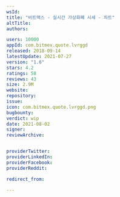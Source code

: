 ```yaml
---
wsId: 
title: "비트맥스 - 실시간 가상화폐 시세 - 차트"
altTitle: 
authors:

users: 10000
appId: com.bitmex.quote.lvrggd
released: 2018-09-14
latestUpdate: 2021-07-27
version: "1.6"
stars: 4.2
ratings: 58
reviews: 43
size: 2.9M
website: 
repository: 
issue: 
icon: com.bitmex.quote.lvrggd.png
bugbounty: 
verdict: wip
date: 2021-08-02
signer: 
reviewArchive:


providerTwitter: 
providerLinkedIn: 
providerFacebook: 
providerReddit: 

redirect_from:

---
```



